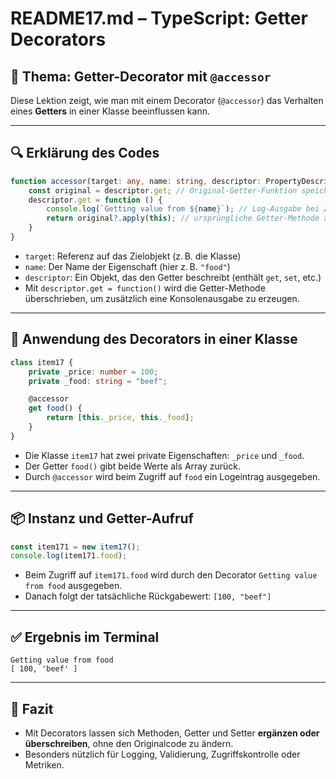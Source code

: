 
# README17.md – TypeScript: Getter Decorators

## 🧩 Thema: Getter-Decorator mit `@accessor`

Diese Lektion zeigt, wie man mit einem Decorator (`@accessor`) das Verhalten eines **Getters** in einer Klasse beeinflussen kann.

---

## 🔍 Erklärung des Codes

```ts
function accessor(target: any, name: string, descriptor: PropertyDescriptor) {
    const original = descriptor.get; // Original-Getter-Funktion speichern
    descriptor.get = function () {
        console.log(`Getting value from ${name}`); // Log-Ausgabe bei Zugriff
        return original?.apply(this); // ursprüngliche Getter-Methode ausführen
    }
}
```

- `target`: Referenz auf das Zielobjekt (z. B. die Klasse)
- `name`: Der Name der Eigenschaft (hier z. B. `"food"`)
- `descriptor`: Ein Objekt, das den Getter beschreibt (enthält `get`, `set`, etc.)
- Mit `descriptor.get = function()` wird die Getter-Methode überschrieben, um zusätzlich eine Konsolenausgabe zu erzeugen.

---

## 🧪 Anwendung des Decorators in einer Klasse

```ts
class item17 {
    private _price: number = 100;
    private _food: string = "beef";

    @accessor
    get food() {
        return [this._price, this._food];
    }
}
```

- Die Klasse `item17` hat zwei private Eigenschaften: `_price` und `_food`.
- Der Getter `food()` gibt beide Werte als Array zurück.
- Durch `@accessor` wird beim Zugriff auf `food` ein Logeintrag ausgegeben.

---

## 📦 Instanz und Getter-Aufruf

```ts
const item171 = new item17();
console.log(item171.food);
```

- Beim Zugriff auf `item171.food` wird durch den Decorator `Getting value from food` ausgegeben.
- Danach folgt der tatsächliche Rückgabewert: `[100, "beef"]`

---

## ✅ Ergebnis im Terminal

```
Getting value from food
[ 100, 'beef' ]
```

---

## 🧠 Fazit

- Mit Decorators lassen sich Methoden, Getter und Setter **ergänzen oder überschreiben**, ohne den Originalcode zu ändern.
- Besonders nützlich für Logging, Validierung, Zugriffskontrolle oder Metriken.
